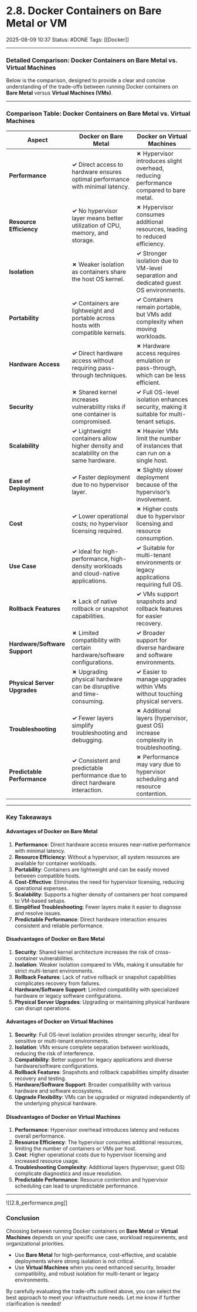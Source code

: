 # 2.8. Docker Containers on Bare Metal or VM

2025-08-09 10:37
Status: #DONE
Tags: [[Docker]]

---
### **Detailed Comparison: Docker Containers on Bare Metal vs. Virtual Machines**

Below is the comparison, designed to provide a clear and concise understanding of the trade-offs between running Docker containers on **Bare Metal** versus **Virtual Machines (VMs)**.

---

### **Comparison Table: Docker Containers on Bare Metal vs. Virtual Machines**

| **Aspect**                  | **Docker on Bare Metal**                                                                 | **Docker on Virtual Machines**                                                                 |
|-----------------------------|-----------------------------------------------------------------------------------------|-----------------------------------------------------------------------------------------------|
| **Performance**             | **✓** Direct access to hardware ensures optimal performance with minimal latency.       | **✗** Hypervisor introduces slight overhead, reducing performance compared to bare metal.     |
| **Resource Efficiency**     | **✓** No hypervisor layer means better utilization of CPU, memory, and storage.         | **✗** Hypervisor consumes additional resources, leading to reduced efficiency.                |
| **Isolation**               | **✗** Weaker isolation as containers share the host OS kernel.                          | **✓** Stronger isolation due to VM-level separation and dedicated guest OS environments.      |
| **Portability**             | **✓** Containers are lightweight and portable across hosts with compatible kernels.     | **✓** Containers remain portable, but VMs add complexity when moving workloads.               |
| **Hardware Access**         | **✓** Direct hardware access without requiring pass-through techniques.                 | **✗** Hardware access requires emulation or pass-through, which can be less efficient.        |
| **Security**                | **✗** Shared kernel increases vulnerability risks if one container is compromised.      | **✓** Full OS-level isolation enhances security, making it suitable for multi-tenant setups. |
| **Scalability**             | **✓** Lightweight containers allow higher density and scalability on the same hardware. | **✗** Heavier VMs limit the number of instances that can run on a single host.                |
| **Ease of Deployment**      | **✓** Faster deployment due to no hypervisor layer.                                     | **✗** Slightly slower deployment because of the hypervisor’s involvement.                    |
| **Cost**                    | **✓** Lower operational costs; no hypervisor licensing required.                        | **✗** Higher costs due to hypervisor licensing and resource consumption.                     |
| **Use Case**                | **✓** Ideal for high-performance, high-density workloads and cloud-native applications.| **✓** Suitable for multi-tenant environments or legacy applications requiring full OS.       |
| **Rollback Features**       | **✗** Lack of native rollback or snapshot capabilities.                                 | **✓** VMs support snapshots and rollback features for easier recovery.                       |
| **Hardware/Software Support**| **✗** Limited compatibility with certain hardware/software configurations.             | **✓** Broader support for diverse hardware and software environments.                        |
| **Physical Server Upgrades**| **✗** Upgrading physical hardware can be disruptive and time-consuming.                 | **✓** Easier to manage upgrades within VMs without touching physical servers.                |
| **Troubleshooting**         | **✓** Fewer layers simplify troubleshooting and debugging.                              | **✗** Additional layers (hypervisor, guest OS) increase complexity in troubleshooting.        |
| **Predictable Performance** | **✓** Consistent and predictable performance due to direct hardware interaction.        | **✗** Performance may vary due to hypervisor scheduling and resource contention.              |

---

### **Key Takeaways**

#### **Advantages of Docker on Bare Metal**
1. **Performance**: Direct hardware access ensures near-native performance with minimal latency.
2. **Resource Efficiency**: Without a hypervisor, all system resources are available for container workloads.
3. **Portability**: Containers are lightweight and can be easily moved between compatible hosts.
4. **Cost-Effective**: Eliminates the need for hypervisor licensing, reducing operational expenses.
5. **Scalability**: Supports a higher density of containers per host compared to VM-based setups.
6. **Simplified Troubleshooting**: Fewer layers make it easier to diagnose and resolve issues.
7. **Predictable Performance**: Direct hardware interaction ensures consistent and reliable performance.

#### **Disadvantages of Docker on Bare Metal**
1. **Security**: Shared kernel architecture increases the risk of cross-container vulnerabilities.
2. **Isolation**: Weaker isolation compared to VMs, making it unsuitable for strict multi-tenant environments.
3. **Rollback Features**: Lack of native rollback or snapshot capabilities complicates recovery from failures.
4. **Hardware/Software Support**: Limited compatibility with specialized hardware or legacy software configurations.
5. **Physical Server Upgrades**: Upgrading or maintaining physical hardware can disrupt operations.

#### **Advantages of Docker on Virtual Machines**
1. **Security**: Full OS-level isolation provides stronger security, ideal for sensitive or multi-tenant environments.
2. **Isolation**: VMs ensure complete separation between workloads, reducing the risk of interference.
3. **Compatibility**: Better support for legacy applications and diverse hardware/software configurations.
4. **Rollback Features**: Snapshots and rollback capabilities simplify disaster recovery and testing.
5. **Hardware/Software Support**: Broader compatibility with various hardware and software ecosystems.
6. **Upgrade Flexibility**: VMs can be upgraded or migrated independently of the underlying physical hardware.

#### **Disadvantages of Docker on Virtual Machines**
1. **Performance**: Hypervisor overhead introduces latency and reduces overall performance.
2. **Resource Efficiency**: The hypervisor consumes additional resources, limiting the number of containers or VMs per host.
3. **Cost**: Higher operational costs due to hypervisor licensing and increased resource usage.
4. **Troubleshooting Complexity**: Additional layers (hypervisor, guest OS) complicate diagnostics and issue resolution.
5. **Predictable Performance**: Resource contention and hypervisor scheduling can lead to unpredictable performance.

---

![[2.8_performance.png]]

### **Conclusion**

Choosing between running Docker containers on **Bare Metal** or **Virtual Machines** depends on your specific use case, workload requirements, and organizational priorities. 

- Use **Bare Metal** for high-performance, cost-effective, and scalable deployments where strong isolation is not critical.
- Use **Virtual Machines** when you need enhanced security, broader compatibility, and robust isolation for multi-tenant or legacy environments.

By carefully evaluating the trade-offs outlined above, you can select the best approach to meet your infrastructure needs. Let me know if further clarification is needed!